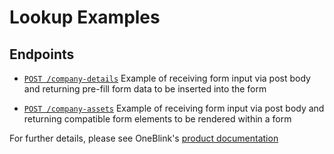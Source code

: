 # Lookup Examples

## Endpoints

- [`POST /company-details`](./src/company-details.js) Example of receiving form input via post body and returning pre-fill form data to be inserted into the form

- [`POST /company-assets`](./src/company-assets.js) Example of receiving form input via post body and returning compatible form elements to be rendered within a form

For further details, please see OneBlink's [product documentation](https://support.oneblink.io/support/solutions/articles/42000057234-lookup)
